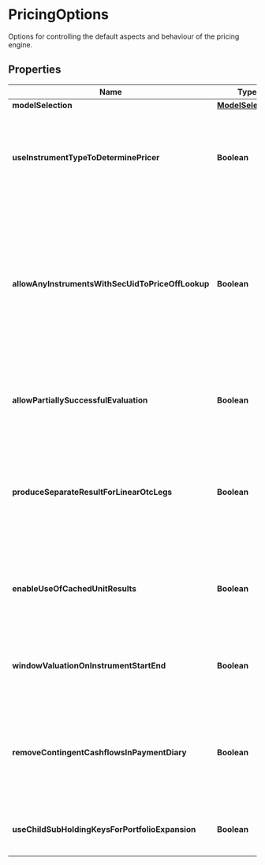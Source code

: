 

# PricingOptions

Options for controlling the default aspects and behaviour of the pricing engine.

## Properties

Name | Type | Description | Notes
------------ | ------------- | ------------- | -------------
**modelSelection** | [**ModelSelection**](ModelSelection.md) |  |  [optional]
**useInstrumentTypeToDeterminePricer** | **Boolean** | If true then use the instrument type to set the default instrument pricer  This applies where no more specific set of overrides are provided on a per-vendor and instrument basis. |  [optional]
**allowAnyInstrumentsWithSecUidToPriceOffLookup** | **Boolean** | By default, one would not expect to price and exotic instrument, i.e. an instrument with a complicated  instrument definition simply through looking up a price as there should be a better way of evaluating it.  To override that behaviour and allow lookup for a price from the instrument identifier(s), set this to true. |  [optional]
**allowPartiallySuccessfulEvaluation** | **Boolean** | If true then a failure in task evaluation doesn&#39;t cause overall failure.  results will be returned where they succeeded and annotation elsewhere |  [optional]
**produceSeparateResultForLinearOtcLegs** | **Boolean** | If true (default), when pricing an Fx-Forward or Interest Rate Swap, Future and other linearly separable products, product two results, one for each leg  rather than a single line result with the amalgamated/summed pv from both legs. |  [optional]
**enableUseOfCachedUnitResults** | **Boolean** | If true, when pricing using a model or for an instrument that supports use of intermediate cached-results, use them.  Default is that this caching is turned off. |  [optional]
**windowValuationOnInstrumentStartEnd** | **Boolean** | If true, when valuing an instrument outside the period where it is &#39;alive&#39; (the start-maturity window) it will return a valuation of zero |  [optional]
**removeContingentCashflowsInPaymentDiary** | **Boolean** | When creating a payment diary, should contingent cash payments (e.g. from exercise of a swaption into a swap) be included or not.  i.e. Is exercise or default being assumed to happen or not. |  [optional]
**useChildSubHoldingKeysForPortfolioExpansion** | **Boolean** | Should fund constituents inherit subholding keys from the parent subholding keyb |  [optional]



